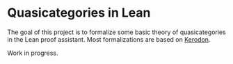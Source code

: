 # Quasicategories in Lean

The goal of this project is to formalize some basic theory of quasicategories in the Lean proof assistant. Most formalizations are based on [Kerodon](https://kerodon.net/).

Work in progress.